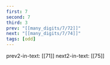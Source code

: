 ```yaml
---
first: 7
second: 7
third: 3
prev: "[[many_digits/7/72]]"
next: "[[many_digits/7/74]]"
tags: [odd]
---
```

prev2-in-text: [[71]]
next2-in-text: [[75]]
